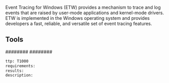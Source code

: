 
Event Tracing for Windows (ETW) provides a mechanism to trace and log events that are raised by user-mode applications and kernel-mode drivers. ETW is implemented in the Windows operating system and provides developers a fast, reliable, and versatile set of event tracing features.

## Tools
########
########


```meta
ttp: T1000
requirements:
results: 
description: 
```